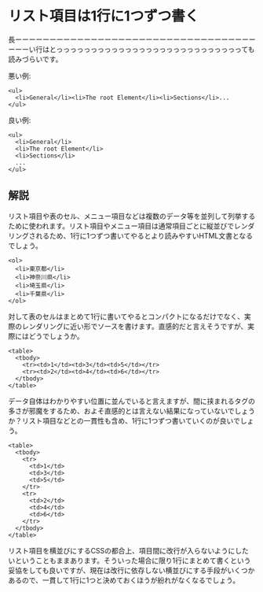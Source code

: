 # リスト項目は1行に1つずつ書く

長ーーーーーーーーーーーーーーーーーーーーーーーーーーーーーーーーーーーーーーい行はとっっっっっっっっっっっっっっっっっっっっっっっっっっっても読みづらいです。

悪い例:

    <ul>
      <li>General</li><li>The root Element</li><li>Sections</li>...
    </ul>

良い例:

    <ul>
      <li>General</li>
      <li>The root Element</li>
      <li>Sections</li>
      ...
    </ul>


## 解説

リスト項目や表のセル、メニュー項目などは複数のデータ等を並列して列挙するために使われます。リスト項目やメニュー項目は通常項目ごとに縦並びでレンダリングされるため、1行に1つずつ書いてやるとより読みやすいHTML文書となるでしょう。

    <ol>
      <li>東京都</li>
      <li>神奈川県</li>
      <li>埼玉県</li>
      <li>千葉県</li>
    </ol>

対して表のセルはまとめて1行に書いてやるとコンパクトになるだけでなく、実際のレンダリングに近い形でソースを書けます。直感的だと言えそうですが、実際にはどうでしょうか。

    <table>
      <tbody>
        <tr><td>1</td><td>3</td><td>5</td></tr>
        <tr><td>2</td><td>4</td><td>6</td></tr>
      </tbody>
    </table>

データ自体はわかりやすい位置に並んでいると言えますが、間に挟まれるタグの多さが邪魔をするため、およそ直感的とは言えない結果になっていないでしょうか？リスト項目などとの一貫性も含め、1行に1つずつ書いていくのが良いでしょう。

    <table>
      <tbody>
        <tr>
          <td>1</td>
          <td>3</td>
          <td>5</td>
        </tr>
        <tr>
          <td>2</td>
          <td>4</td>
          <td>6</td>
        </tr>
      </tbody>
    </table>

リスト項目を横並びにするCSSの都合上、項目間に改行が入らないようにしたいということもままあります。そういった場合に限り1行にまとめて書くという妥協をしても良いですが、現在は改行に依存しない横並びにする手段がいくつかあるので、一貫して1行に1つと決めておくほうが紛れがなくなるでしょう。
